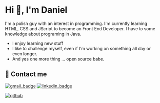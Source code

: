 # Hi 👋, I'm Daniel

I'm a polish guy with an interest in programming. I'm currently learning HTML, CSS and JScript to become an Front End Developer. I have to some knowledge about programing in Java.

- I enjoy learning new stuff 
- I like to challenge myself, even if I'm working on something all day or even longer.
- And yes one more thing ... open source babe.

## 📧 Contact me

[![gmail_badge]](mailto:kontakt.dpretki@gmail.com)  [![linkedin_badge]][linkedin]



[![github]][github_profile]


<!-- badges -->
[gmail_badge]: https://img.shields.io/badge/Gmail-D14836?style=for-the-badge&logo=gmail&logoColor=white
[linkedin]: https://img.shields.io/badge/linkedin-%230077B5.svg?style=for-the-badge&logo=linkedin&logoColor=white&link=www.linkedin.com/in/daniel-pretki
[github]: https://img.shields.io/badge/github-%23121011.svg?style=for-the-badge&logo=github&logoColor=white

<!-- profile links -->
[github_profile]: https://github.com/Endward01 "Github Profile"
[linkedin_badge]: www.linkedin.com/in/daniel-pretki "Linkedin Profile"
<!--
**Endward01/Endward01** is a ✨ _special_ ✨ repository because its `README.md` (this file) appears on your GitHub profile.

Here are some ideas to get you started:

- 🔭 I’m currently working on ...
- 🌱 I’m currently learning ...
- 👯 I’m looking to collaborate on ...
- 🤔 I’m looking for help with ...
- 💬 Ask me about ...
- 📫 How to reach me: ...
- 😄 Pronouns: ...
- ⚡ Fun fact: ...
-->
